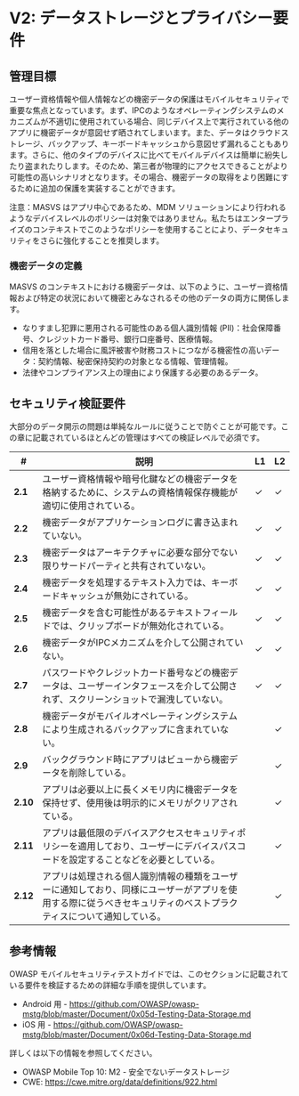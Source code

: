 # V2: データストレージとプライバシー要件

## 管理目標

ユーザー資格情報や個人情報などの機密データの保護はモバイルセキュリティで重要な焦点となっています。まず、IPCのようなオペレーティングシステムのメカニズムが不適切に使用されている場合、同じデバイス上で実行されている他のアプリに機密データが意図せず晒されてしまいます。また、データはクラウドストレージ、バックアップ、キーボードキャッシュから意図せず漏れることもあります。さらに、他のタイプのデバイスに比べてモバイルデバイスは簡単に紛失したり盗まれたりします。そのため、第三者が物理的にアクセスできることがより可能性の高いシナリオとなります。その場合、機密データの取得をより困難にするために追加の保護を実装することができます。

注意：MASVS はアプリ中心であるため、MDM ソリューションにより行われるようなデバイスレベルのポリシーは対象ではありません。私たちはエンタープライズのコンテキストでこのようなポリシーを使用することにより、データセキュリティをさらに強化することを推奨します。

### 機密データの定義

MASVS のコンテキストにおける機密データは、以下のように、ユーザー資格情報および特定の状況において機密とみなされるその他のデータの両方に関係します。

- なりすまし犯罪に悪用される可能性のある個人識別情報 (PII)：社会保障番号、クレジットカード番号、銀行口座番号、医療情報。
- 信用を落とした場合に風評被害や財務コストにつながる機密性の高いデータ：契約情報、秘密保持契約の対象となる情報、管理情報。
- 法律やコンプライアンス上の理由により保護する必要のあるデータ。

## セキュリティ検証要件

大部分のデータ開示の問題は単純なルールに従うことで防ぐことが可能です。この章に記載されているほとんどの管理はすべての検証レベルで必須です。

| # | 説明 | L1 | L2 |
| --- | --- | --- | --- |
| **2.1** | ユーザー資格情報や暗号化鍵などの機密データを格納するために、システムの資格情報保存機能が適切に使用されている。 | ✓ | ✓ |
| **2.2** | 機密データがアプリケーションログに書き込まれていない。 | ✓ | ✓ |
| **2.3** | 機密データはアーキテクチャに必要な部分でない限りサードパーティと共有されていない。 | ✓ | ✓ |
| **2.4** | 機密データを処理するテキスト入力では、キーボードキャッシュが無効にされている。 | ✓ | ✓ |
| **2.5** | 機密データを含む可能性があるテキストフィールドでは、クリップボードが無効化されている。 | ✓ | ✓ |
| **2.6** | 機密データがIPCメカニズムを介して公開されていない。 | ✓ | ✓ |
| **2.7** | パスワードやクレジットカード番号などの機密データは、ユーザーインタフェースを介して公開されず、スクリーンショットで漏洩していない。 | ✓ | ✓ |
| **2.8** | 機密データがモバイルオペレーティングシステムにより生成されるバックアップに含まれていない。 |   | ✓ |
| **2.9** | バックグラウンド時にアプリはビューから機密データを削除している。 |  | ✓ |
| **2.10** | アプリは必要以上に長くメモリ内に機密データを保持せず、使用後は明示的にメモリがクリアされている。 |  | ✓ |
| **2.11** | アプリは最低限のデバイスアクセスセキュリティポリシーを適用しており、ユーザーにデバイスパスコードを設定することなどを必要としている。 |  | ✓ |
| **2.12** | アプリは処理される個人識別情報の種類をユーザーに通知しており、同様にユーザーがアプリを使用する際に従うべきセキュリティのベストプラクティスについて通知している。 |  | ✓ |

## 参考情報

OWASP モバイルセキュリティテストガイドでは、このセクションに記載されている要件を検証するための詳細な手順を提供しています。

- Android 用 - https://github.com/OWASP/owasp-mstg/blob/master/Document/0x05d-Testing-Data-Storage.md
- iOS 用 - https://github.com/OWASP/owasp-mstg/blob/master/Document/0x06d-Testing-Data-Storage.md

詳しくは以下の情報を参照してください。

- OWASP Mobile Top 10: M2  - 安全でないデータストレージ
- CWE: https://cwe.mitre.org/data/definitions/922.html
